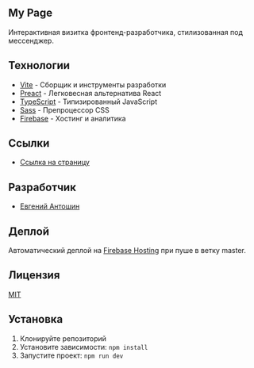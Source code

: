 ## My Page

Интерактивная визитка фронтенд-разработчика, стилизованная под мессенджер.

## Технологии

- [Vite](https://vitejs.dev) - Сборщик и инструменты разработки
- [Preact](https://preactjs.com) - Легковесная альтернатива React
- [TypeScript](https://www.typescriptlang.org) - Типизированный JavaScript
- [Sass](https://sass-lang.com) - Препроцессор CSS
- [Firebase](https://firebase.google.com) - Хостинг и аналитика

## Ссылки

- [Ссылка на страницу](https://my-page-990f5.web.app)

## Разработчик

- [Евгений Антошин](https://career.habr.com/edian)

## Деплой

Автоматический деплой на [Firebase Hosting](https://firebase.google.com/products/hosting) при пуше в ветку master.

## Лицензия

[MIT](LICENSE)

## Установка

1. Клонируйте репозиторий
2. Установите зависимости: `npm install`
3. Запустите проект: `npm run dev`
